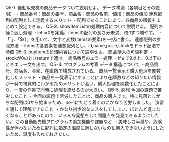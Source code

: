 Q5-1. 自動販売機の商品データついて説明せよ。
データ構造（各項目とその説明）
・商品番号：商品の番号、商品名：商品の名前、値段：商品の値段
連想配列の配列として定義するメリット
・配列であることにより、各商品の情報をまとめて設定できる。
Q5-2. showItemListの処理内容について説明せよ。
配列の繰り返し処理
・let i=0を定義、itemsの配列の長さ分未満、iを1ずつ増やす。
・「`」、「${}」を用いて、文字と変数(itemsの要素)を一括に書く。
連想配列の参照方法
・itemsの各要素を連想配列とし、id,name,price,stockをドット記法で参照
Q5-3. buyItemの処理内容について説明せよ。
商品購入の可否判定
・stockが0のときreturnで返す。
商品番号のエラー処理
・if文で9以上、0以下のときエラー文を出す。
Q5-4. プログラムの考察
データ構造について
・商品番号、商品名、金額、在庫数で構成されている。
商品一覧表示と購入処理を関数化したメリット
・商品を一覧表示にすることにより在庫数などの知りたい情報が一発で視覚的にわかるためメリットが高い。購入処理を関数化したことにより、一度の作業で同時に処理を施せるのが大きい。
Q5-5. 感想
今回の課題で苦労したこと
・今回の課題で苦労したことは、商品の購入です。特に見落としがちな配列は0から始まるため、no-1にたどり着くのにかなり苦労しました。
演習を通して理解できたこと
・かなり初歩的なミスをしてしまい、ほとんど進まなくなることがあったので、いろんな発想をして問題点を発見できるようにしたい。
この自動販売機プログラムの追加機能や課題など
・美味しさ半減や、危険性が伴わないために配列に指定の温度に適しないものも購入できないようにしたいため、温度も入れておきたい。

